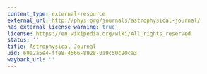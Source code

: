```yaml
---
content_type: external-resource
external_url: http://phys.org/journals/astrophysical-journal/
has_external_license_warning: true
license: https://en.wikipedia.org/wiki/All_rights_reserved
status: ''
title: Astrophysical Journal
uid: 69a2a5e4-ffe8-4566-8928-0a9c50c20ca3
wayback_url: ''
---
```

